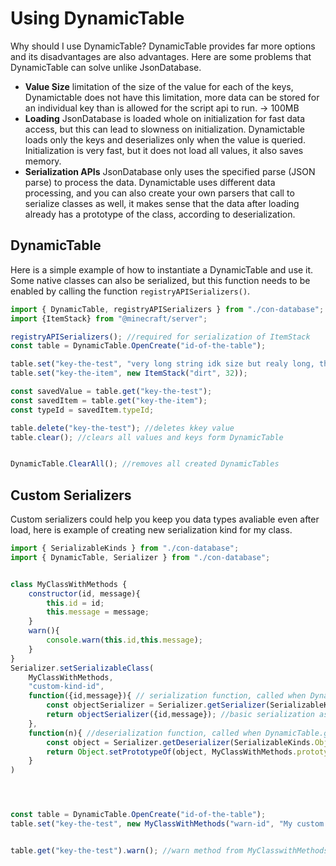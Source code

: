 # Using DynamicTable
Why should I use DynamicTable? DynamicTable provides far more options and its disadvantages are also advantages. Here are some problems that DynamicTable can solve unlike JsonDatabase.
 - **Value Size** limitation of the size of the value for each of the keys, Dynamictable does not have this limitation, more data can be stored for an individual key than is allowed for the script api to run. -> 100MB
 - **Loading** JsonDatabase is loaded whole on initialization for fast data access, but this can lead to slowness on initialization. Dynamictable loads only the keys and deserializes only when the value is queried. Initialization is very fast, but it does not load all values, it also saves memory.
 - **Serialization APIs** JsonDatabase only uses the specified parse (JSON parse) to process the data. Dynamictable uses different data processing, and you can also create your own parsers that call to serialize classes as well, it makes sense that the data after loading already has a prototype of the class, according to deserialization.

## DynamicTable
Here is a simple example of how to instantiate a DynamicTable and use it. Some native classes can also be serialized, but this function needs to be enabled by calling the function `registryAPISerializers()`.
```js
import { DynamicTable, registryAPISerializers } from "./con-database";
import {ItemStack} from "@minecraft/server";

registryAPISerializers(); //required for serialization of ItemStack
const table = DynamicTable.OpenCreate("id-of-the-table");

table.set("key-the-test", "very long string idk size but realy long, this text x 500000".repeat(500_000));
table.set("key-the-item", new ItemStack("dirt", 32));

const savedValue = table.get("key-the-test");
const savedItem = table.get("key-the-item");
const typeId = savedItem.typeId;

table.delete("key-the-test"); //deletes kkey value
table.clear(); //clears all values and keys form DynamicTable


DynamicTable.ClearAll(); //removes all created DynamicTables
```

## Custom Serializers
Custom serializers could help you keep you data types avaliable even after load, here is example of creating new serialization kind for my class.

```js
import { SerializableKinds } from "./con-database";
import { DynamicTable, Serializer } from "./con-database";


class MyClassWithMethods {
    constructor(id, message){
        this.id = id;
        this.message = message;
    }
    warn(){
        console.warn(this.id,this.message);
    }
}
Serializer.setSerializableClass(
    MyClassWithMethods,
    "custom-kind-id",
    function({id,message}){ // serialization function, called when DynamicTable.set() 
        const objectSerializer = Serializer.getSerializer(SerializableKinds.Object); 
        return objectSerializer({id,message}); //basic serialization as poor object
    },
    function(n){ //deserialization function, called when DynamicTable.get();
        const object = Serializer.getDeserializer(SerializableKinds.Object)(n); //loaded poor object
        return Object.setPrototypeOf(object, MyClassWithMethods.prototype); //add a MyClassWithMethods prototype
    }
)




const table = DynamicTable.OpenCreate("id-of-the-table");
table.set("key-the-test", new MyClassWithMethods("warn-id", "My custom message"));


table.get("key-the-test").warn(); //warn method from MyClasswithMethods
```